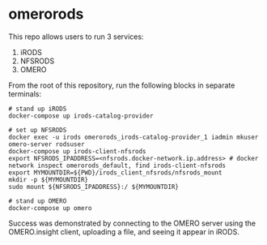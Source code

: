 # omerorods

This repo allows users to run 3 services:

1. iRODS
2. NFSRODS
3. OMERO

From the root of this repository, run the following blocks in separate terminals:
```
# stand up iRODS
docker-compose up irods-catalog-provider
```
```
# set up NFSRODS
docker exec -u irods omerorods_irods-catalog-provider_1 iadmin mkuser omero-server rodsuser
docker-compose up irods-client-nfsrods
export NFSRODS_IPADDRESS=<nfsrods.docker-network.ip.address> # docker network inspect omerorods_default, find irods-client-nfsrods
export MYMOUNTDIR=${PWD}/irods_client_nfsrods/nfsrods_mount
mkdir -p ${MYMOUNTDIR}
sudo mount ${NFSRODS_IPADDRESS}:/ ${MYMOUNTDIR}
```
```
# stand up OMERO
docker-compose up omero
```

Success was demonstrated by connecting to the OMERO server using the OMERO.insight client, uploading a file, and seeing it appear in iRODS.
